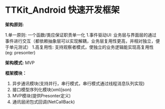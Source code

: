 # TTKit_Android 快速开发框架

  **架构原则:** 	

1.单一原则: 一个函数/类应保证职责单一化
1.事件驱动UI: 业务层与界面层的通过事件进行交互（都依赖抽象层可以实现解耦，业务层复用性更高，并相对独立，便于单元测试）
1.高复用性: 支持观察者模式，使独立的业务逻辑能实现高复用性(eg: presonter)
 
  **架构模式:** 
 		MVP

 **框架模块：** 
1. 异步通讯模块(支持并行，串行模式，串行模式通过线程消息队列实现)
1. 接口模型序列化模块(xml/json)
1. MVP模块(提供Presonter定义)
1. 通讯层闭包式回调(NetCallBack)